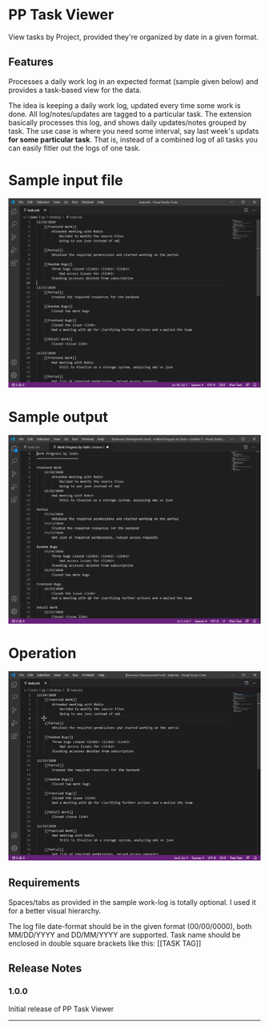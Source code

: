 # PP Task Viewer

View tasks by Project, provided they're organized by date in a given format.

## Features

Processes a daily work log in an expected format (sample given below) and provides a task-based view for the data.

The idea is keeping a daily work log, updated every time some work is done.
All log/notes/updates are tagged to a particular task.
The extension basically processes this log, and shows daily updates/notes grouped by task.
The use case is where you need some interval, say last week's updats **for some particular task**.
That is, instead of a combined log of all tasks you can easily fitler out the logs of one task.

# Sample input file
![Input](images/input.png)
# Sample output 
![Output](images/output.png)
# Operation
![Operation](images/operation.gif)

## Requirements

Spaces/tabs as provided in the sample work-log is totally optional. I used it for a better visual hierarchy.

The log file date-format should be in the given format (00/00/0000), both MM/DD/YYYY and DD/MM/YYYY are supported.
Task name should be enclosed in double square brackets like this: [[TASK TAG]]

## Release Notes

### 1.0.0

Initial release of PP Task Viewer

-----------------------------------------------------------------------------------------------------------